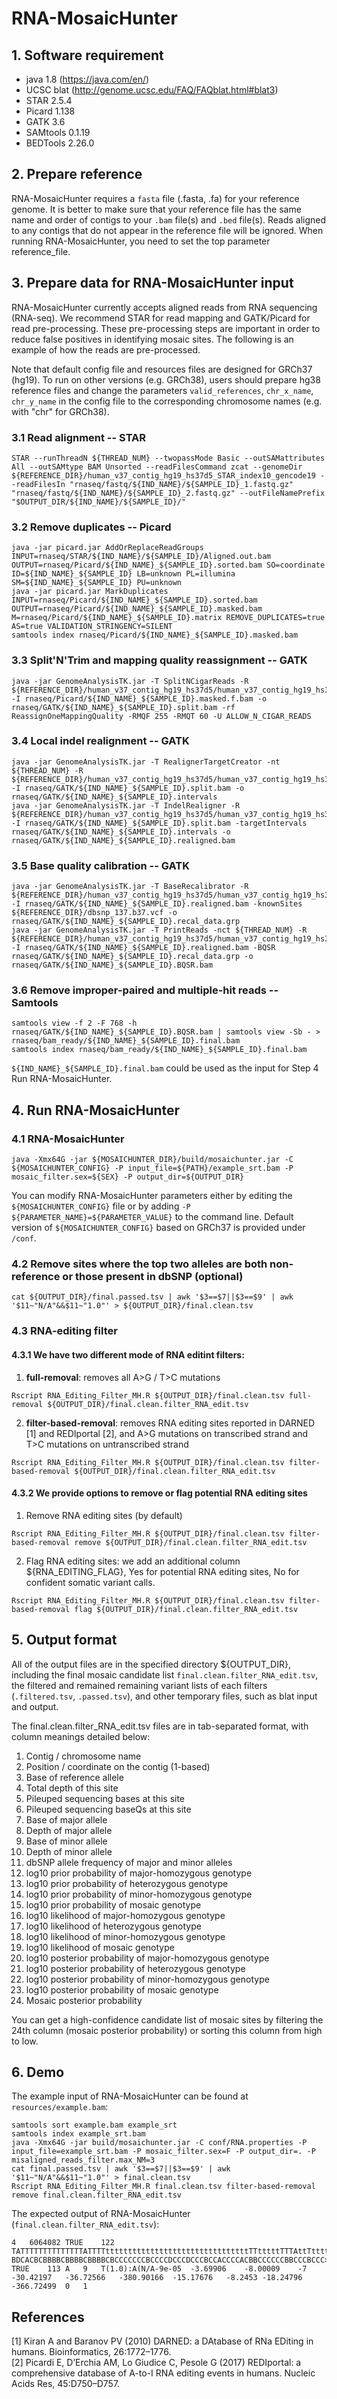 # RNA-MosaicHunter

## 1. Software requirement
- java 1.8 (https://java.com/en/)  
- UCSC blat (http://genome.ucsc.edu/FAQ/FAQblat.html#blat3)  
- STAR 2.5.4
- Picard 1.138
- GATK 3.6
- SAMtools 0.1.19
- BEDTools 2.26.0

## 2. Prepare reference
RNA-MosaicHunter requires a `fasta` file (.fasta, .fa) for your reference genome. It is better to make sure that your reference file has the same name and order of contigs to your `.bam` file(s) and `.bed` file(s). Reads aligned to any contigs that do not appear in the reference file will be ignored. When running RNA-MosaicHunter, you need to set the top parameter reference_file.

## 3. Prepare data for RNA-MosaicHunter input

RNA-MosaicHunter currently accepts aligned reads from RNA sequencing (RNA-seq). We recommend STAR for read mapping and GATK/Picard for read pre-processing. These pre-processing steps are important in order to reduce false positives in identifying mosaic sites. The following is an example of how the reads are pre-processed.  
  
Note that default config file and resources files are designed for GRCh37 (hg19). To run on other versions (e.g. GRCh38), users should prepare hg38 reference files and change the parameters `valid_references`, `chr_x_name`, `chr_y_name` in the config file to the corresponding chromosome names (e.g. with "chr" for GRCh38).  

### 3.1 Read alignment -- STAR
```
STAR --runThreadN ${THREAD_NUM} --twopassMode Basic --outSAMattributes All --outSAMtype BAM Unsorted --readFilesCommand zcat --genomeDir ${REFERENCE_DIR}/human_v37_contig_hg19_hs37d5_STAR_index10_gencode19 --readFilesIn "rnaseq/fastq/${IND_NAME}/${SAMPLE_ID}_1.fastq.gz" "rnaseq/fastq/${IND_NAME}/${SAMPLE_ID}_2.fastq.gz" --outFileNamePrefix "$OUTPUT_DIR/${IND_NAME}/${SAMPLE_ID}/"
```

### 3.2 Remove duplicates -- Picard
```
java -jar picard.jar AddOrReplaceReadGroups INPUT=rnaseq/STAR/${IND_NAME}/${SAMPLE_ID}/Aligned.out.bam OUTPUT=rnaseq/Picard/${IND_NAME}_${SAMPLE_ID}.sorted.bam SO=coordinate ID=${IND_NAME}_${SAMPLE_ID} LB=unknown PL=illumina SM=${IND_NAME}_${SAMPLE_ID} PU=unknown
java -jar picard.jar MarkDuplicates INPUT=rnaseq/Picard/${IND_NAME}_${SAMPLE_ID}.sorted.bam OUTPUT=rnaseq/Picard/${IND_NAME}_${SAMPLE_ID}.masked.bam M=rnaseq/Picard/${IND_NAME}_${SAMPLE_ID}.matrix REMOVE_DUPLICATES=true AS=true VALIDATION_STRINGENCY=SILENT
samtools index rnaseq/Picard/${IND_NAME}_${SAMPLE_ID}.masked.bam
```

### 3.3 Split'N'Trim and mapping quality reassignment -- GATK
```
java -jar GenomeAnalysisTK.jar -T SplitNCigarReads -R ${REFERENCE_DIR}/human_v37_contig_hg19_hs37d5/human_v37_contig_hg19_hs37d5.fasta -I rnaseq/Picard/${IND_NAME}_${SAMPLE_ID}.masked.f.bam -o rnaseq/GATK/${IND_NAME}_${SAMPLE_ID}.split.bam -rf ReassignOneMappingQuality -RMQF 255 -RMQT 60 -U ALLOW_N_CIGAR_READS
```

### 3.4 Local indel realignment -- GATK
```
java -jar GenomeAnalysisTK.jar -T RealignerTargetCreator -nt ${THREAD_NUM} -R ${REFERENCE_DIR}/human_v37_contig_hg19_hs37d5/human_v37_contig_hg19_hs37d5.fasta -I rnaseq/GATK/${IND_NAME}_${SAMPLE_ID}.split.bam -o rnaseq/GATK/${IND_NAME}_${SAMPLE_ID}.intervals
java -jar GenomeAnalysisTK.jar -T IndelRealigner -R ${REFERENCE_DIR}/human_v37_contig_hg19_hs37d5/human_v37_contig_hg19_hs37d5.fasta -I rnaseq/GATK/${IND_NAME}_${SAMPLE_ID}.split.bam -targetIntervals rnaseq/GATK/${IND_NAME}_${SAMPLE_ID}.intervals -o rnaseq/GATK/${IND_NAME}_${SAMPLE_ID}.realigned.bam
```

### 3.5 Base quality calibration -- GATK
```
java -jar GenomeAnalysisTK.jar -T BaseRecalibrator -R ${REFERENCE_DIR}/human_v37_contig_hg19_hs37d5/human_v37_contig_hg19_hs37d5.fasta -I rnaseq/GATK/${IND_NAME}_${SAMPLE_ID}.realigned.bam -knownSites ${REFERENCE_DIR}/dbsnp_137.b37.vcf -o rnaseq/GATK/${IND_NAME}_${SAMPLE_ID}.recal_data.grp
java -jar GenomeAnalysisTK.jar -T PrintReads -nct ${THREAD_NUM} -R ${REFERENCE_DIR}/human_v37_contig_hg19_hs37d5/human_v37_contig_hg19_hs37d5.fasta -I rnaseq/GATK/${IND_NAME}_${SAMPLE_ID}.realigned.bam -BQSR rnaseq/GATK/${IND_NAME}_${SAMPLE_ID}.recal_data.grp -o rnaseq/GATK/${IND_NAME}_${SAMPLE_ID}.BQSR.bam
```

### 3.6 Remove improper-paired and multiple-hit reads -- Samtools
```
samtools view -f 2 -F 768 -h rnaseq/GATK/${IND_NAME}_${SAMPLE_ID}.BQSR.bam | samtools view -Sb - > rnaseq/bam_ready/${IND_NAME}_${SAMPLE_ID}.final.bam
samtools index rnaseq/bam_ready/${IND_NAME}_${SAMPLE_ID}.final.bam
```
`${IND_NAME}_${SAMPLE_ID}.final.bam` could be used as the input for Step 4 Run RNA-MosaicHunter.

## 4. Run RNA-MosaicHunter
### 4.1 RNA-MosaicHunter
```
java -Xmx64G -jar ${MOSAICHUNTER_DIR}/build/mosaichunter.jar -C ${MOSAICHUNTER_CONFIG} -P input_file=${PATH}/example_srt.bam -P mosaic_filter.sex=${SEX} -P output_dir=${OUTPUT_DIR}
```

You can modify RNA-MosaicHunter parameters either by editing the `${MOSAICHUNTER_CONFIG}` file or by adding `-P ${PARAMETER_NAME}=${PARAMETER_VALUE}` to the command line.
Default version of `${MOSAICHUNTER_CONFIG}` based on GRCh37 is provided under `/conf`.

### 4.2 Remove sites where the top two alleles are both non-reference or those present in dbSNP (optional)
```
cat ${OUTPUT_DIR}/final.passed.tsv | awk '$3==$7||$3==$9' | awk '$11~"N/A"&&$11~"1.0"' > ${OUTPUT_DIR}/final.clean.tsv
```

### 4.3 RNA-editing filter
#### 4.3.1 We have two different mode of RNA editint filters:
1. **full-removal**: removes all A>G / T>C mutations  

```
Rscript RNA_Editing_Filter_MH.R ${OUTPUT_DIR}/final.clean.tsv full-removal ${OUTPUT_DIR}/final.clean.filter_RNA_edit.tsv
```

2. **filter-based-removal**: removes RNA editing sites reported in DARNED [1] and REDIportal [2], and A>G mutations on transcribed strand and T>C mutations on untranscribed strand  

```
Rscript RNA_Editing_Filter_MH.R ${OUTPUT_DIR}/final.clean.tsv filter-based-removal ${OUTPUT_DIR}/final.clean.filter_RNA_edit.tsv
```
#### 4.3.2 We provide options to remove or flag potential RNA editing sites

1. Remove RNA editing sites (by default)
```
Rscript RNA_Editing_Filter_MH.R ${OUTPUT_DIR}/final.clean.tsv filter-based-removal remove ${OUTPUT_DIR}/final.clean.filter_RNA_edit.tsv
```

2. Flag RNA editing sites: we add an additional column ${RNA_EDITING_FLAG}, Yes for potential RNA editing sites, No for confident somatic variant calls. 
```
Rscript RNA_Editing_Filter_MH.R ${OUTPUT_DIR}/final.clean.tsv filter-based-removal flag ${OUTPUT_DIR}/final.clean.filter_RNA_edit.tsv
```

## 5. Output format

All of the output files are in the specified directory ${OUTPUT_DIR}, including the final mosaic candidate list `final.clean.filter_RNA_edit.tsv`, the filtered and remained remaining variant lists of each filters (`.filtered.tsv`, `.passed.tsv`), and other temporary files, such as blat input and output.


The final.clean.filter_RNA_edit.tsv files are in tab-separated format, with column meanings detailed below:  

1. Contig / chromosome name
2. Position / coordinate on the contig (1-based)
3. Base of reference allele
4. Total depth of this site
5. Pileuped sequencing bases at this site
6. Pileuped sequencing baseQs at this site
7. Base of major allele
8. Depth of major allele
9. Base of minor allele
10. Depth of minor allele
11. dbSNP allele frequency of major and minor alleles
12. log10 prior probability of major-homozygous genotype
13. log10 prior probability of heterozygous genotype
14. log10 prior probability of minor-homozygous genotype
15. log10 prior probability of mosaic genotype
16. log10 likelihood of major-homozygous genotype
17. log10 likelihood of heterozygous genotype
18. log10 likelihood of minor-homozygous genotype
19. log10 likelihood of mosaic genotype
20. log10 posterior probability of major-homozygous genotype
21. log10 posterior probability of heterozygous genotype
22. log10 posterior probability of minor-homozygous genotype
23. log10 posterior probability of mosaic genotype
24. Mosaic posterior probability

You can get a high-confidence candidate list of mosaic sites by filtering the 24th column (mosaic posterior probability) or sorting this column from high to low.
  
## 6. Demo
The example input of RNA-MosaicHunter can be found at `resources/example.bam`:
```
samtools sort example.bam example_srt
samtools index example_srt.bam
java -Xmx64G -jar build/mosaichunter.jar -C conf/RNA.properties -P input_file=example_srt.bam -P mosaic_filter.sex=F -P output_dir=. -P misaligned_reads_filter.max_NM=3
cat final.passed.tsv | awk '$3==$7||$3==$9' | awk '$11~"N/A"&&$11~"1.0"' > final.clean.tsv
Rscript RNA_Editing_Filter_MH.R final.clean.tsv filter-based-removal remove final.clean.filter_RNA_edit.tsv
```

The expected output of RNA-MosaicHunter (`final.clean.filter_RNA_edit.tsv`):
```
4	6064082	TRUE	122	TATTTTTTTTTTTTTTATTTTttttttttttttttttttttttttttttttttTTtttttTTTAttTttttatttttTTTTTAtTttTTTTTTAtTtatttttTtttttatatttttTttTt	BDCACBCBBBBCBBBBCBBBBCBCCCCCCCBCCCCDCCCDCCCBCCACCCCACBBCCCCCCBBCCCBCCC>BCCA>CACBCCDDBCDBBBBBBCDADBDDDDDBECDDDBABDDDDD=DDCH	TRUE	113	A	9	T(1.0):A(N/A-9e-05	-3.69906	-8.00009	-7	-30.42197	-36.72566	-380.90166	-15.17676	-8.2453	-18.24796	-366.72499	0	1
```

## References

[1] Kiran A and Baranov PV (2010) DARNED: a DAtabase of RNa EDiting in humans. Bioinformatics, 26:1772–1776.  
[2] Picardi E, D’Erchia AM, Lo Giudice C, Pesole G (2017) REDIportal: a comprehensive database of A-to-I RNA editing events in humans. Nucleic Acids Res, 45:D750–D757.  

